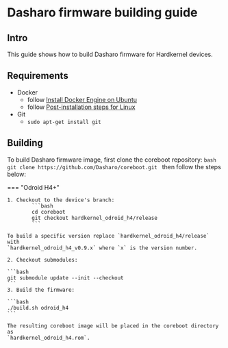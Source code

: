 # Dasharo firmware building guide

## Intro

This guide shows how to build Dasharo firmware for Hardkernel devices.


## Requirements

- Docker
    + follow [Install Docker Engine on Ubuntu](https://docs.docker.com/engine/install/ubuntu/)
    + follow [Post-installation steps for Linux](https://docs.docker.com/engine/install/linux-postinstall/)
- Git
    + `sudo apt-get install git`

## Building

To build Dasharo firmware image, first clone the coreboot repository:
    ```bash
    git clone https://github.com/Dasharo/coreboot.git
    ```
then follow the steps below:

=== "Odroid H4+"

    1. Checkout to the device's branch:
            ```bash
            cd coreboot
            git checkout hardkernel_odroid_h4/release
            ```

    To build a specific version replace `hardkernel_odroid_h4/release` with
    `hardkernel_odroid_h4_v0.9.x` where `x` is the version number.

    2. Checkout submodules:

    ```bash
    git submodule update --init --checkout
    ```
    3. Build the firmware:

    ```bash
    ./build.sh odroid_h4
    ```

    The resulting coreboot image will be placed in the coreboot directory as
    `hardkernel_odroid_h4.rom`.
